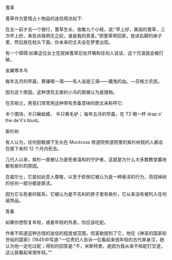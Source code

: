 <title>Encyclopedia of Superstitions</title> <link href="e9780806536248_css.css" rel="stylesheet" type="text/css"> 

蓍草

蓍草作为爱情占卜物品的迷信用法如下:

在五一前夕去一个银行，蓍草生长，收集九个小枝，说:“早上好，美丽的蓍草，三次早上好。来告诉我明天之前，谁是我的真爱。”把蓍草带回家，放进右脚的袜子里，然后放在枕头下面。你未来的丈夫会在梦里出现。

有一个障碍:如果这位女士在拔掉蓍草后张开嘴和任何人说话，这个咒语就会被打破。

金翼啄木鸟

每年五月的早晨，黄锤喝一滴——有人说是三滴——魔鬼的血。—苏格兰农民。

因为这个原因，这种漂亮无害的小鸟的窝被认为是猎物。

在苏格兰，男孩们常常用这种带有责备意味的韵文来称呼它:

半个围场，半只癞蛤蟆，
半只黄毛驴；
每年五月的早晨，在 T2 喝一杯 drap o' the de'il's bluid。

紫杉树

有人认为，任何胆敢摘下生长在 Muckross 修道院修道院里的紫杉树枝的人都会在接下来的 12 个月内死去。

几代人以来，紫杉一直被认为是死者温和的守护者，这就是为什么大多数教堂墓地都有紫杉的原因。

在威尔士，它是如此受人尊敬，以至于砍倒它被认为是一种亵渎的行为，而烧掉树的任何一部分都是亵渎。

因为它与死者的联系，它被认为是不吉利的房子里有紫杉，它从来没有被列入任何装饰品。

青春

如果你想恢复年轻，或者年轻的外表，你应该吃蛇。

作者不知道这种古怪的迷信的程度或范围，但富勒提到了它，他在《神圣的国家和世俗的国家》(1641)中写道:“一位贵妇人告诉一位看起来很年轻的古代单身汉，她认为他一定吃过蛇；得到的回答是:“不，米斯特里，是因为我从来不和蛇打交道，这让我看起来很年轻。”"